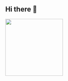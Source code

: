 ## Hi there 👋

<img height="180em" src="https://github-readme-stats.vercel.app/api?username=PoonamDass=true&hide_border=true&&count_private=true&include_all_commits=true" />



